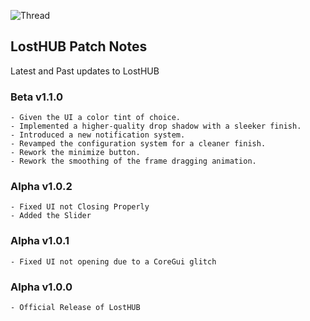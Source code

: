 ![Thread](https://i.imgur.com/JX88NYA.png)
## LostHUB Patch Notes
Latest and Past updates to LostHUB
### Beta v1.1.0
```
- Given the UI a color tint of choice.
- Implemented a higher-quality drop shadow with a sleeker finish.
- Introduced a new notification system.
- Revamped the configuration system for a cleaner finish.
- Rework the minimize button.
- Rework the smoothing of the frame dragging animation.
```
### Alpha v1.0.2
```
- Fixed UI not Closing Properly
- Added the Slider
```
### Alpha v1.0.1
```
- Fixed UI not opening due to a CoreGui glitch
```
### Alpha v1.0.0
```
- Official Release of LostHUB
```
